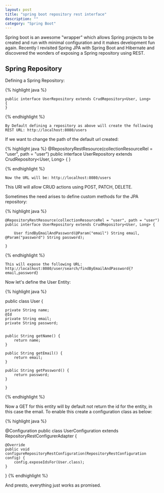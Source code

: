 ```yaml
---
layout: post
title: "spring boot repository rest interface"
description: ""
category: "Spring Boot"
---
```


Spring boot is an awesome "wrapper" which allows Spring projects to be created and run with minimal configuration and it makes development fun again. Recently I revisited Spring JPA with Spring Boot and Hibernate and discovered the wonders of exposing a Spring repository using REST.

Spring Repository
--

Defining a Spring Repository:

{% highlight java %}

	public interface UserRepository extends CrudRepository<User, Long>
	{
	}
{% endhighlight %}

	
	By Default defining a repository as above will create the following REST URL: http://localhost:8080/users
	
If we want to change the path of the default url created:

{% highlight java %}
	@RepositoryRestResource(collectionResourceRel = "user", path = "user")
	public interface UserRepository extends CrudRepository<User, Long> {
		}
		
{% endhighlight %}

		
	Now the URL will be: http://localhost:8080/users
	
This URl will allow CRUD actions using POST, PATCH, DELETE.

Sometimes the need arises to define custom methods for the JPA repository:

{% highlight java %}

	@RepositoryRestResource(collectionResourceRel = "user", path = "user")
	public interface UserRepository extends CrudRepository<User, Long> {

		User findByEmailAndPassword(@Param("email") String email, @Param("password") String password);

	}
	
{% endhighlight %}

	This will expose the following URL: http://localhost:8080/user/search/findByEmailAndPassword{?email,password}
	
Now let's define the User Entity:

{% highlight java %}

public class User {

	private String name;
	@Id
	private String email;
	private String password;


	public String getName() {
		return name;
	}

	public String getEmail() {
		return email;
	}

	public String getPassword() {
		return password;
	}
	
	}
{% endhighlight %}
	
	
Now a GET for this entity will by default not return the id for the entity, in this case the email. To enable this create a configuration class as below:

{% highlight java %}

@Configuration
public class UserConfiguration extends RepositoryRestConfigurerAdapter {

	@Override
	public void configureRepositoryRestConfiguration(RepositoryRestConfiguration config) {
		config.exposeIdsFor(User.class);
	}
	
}
{% endhighlight %}

And presto, everything just works as promised.